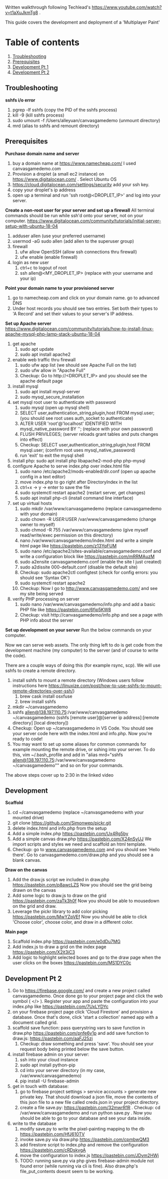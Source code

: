 Written walkthrough following Techlead's https://www.youtube.com/watch?v=t1aXuJkmTg8 .

This guide covers the development and deployment of a 'Multiplayer Paint' 

# Table of contents
1. [Troubleshooting](#troubleshooting)
1. [Prerequisites](#prereqs)
1. [Development Pt 1](#development1)
1. [Development Pt 2](#development2)

## Troubleshooting <a name="troubleshooting"></a>
**sshfs i/o error**
1. pgrep -lf sshfs (copy the PID of the sshfs process)
1. kill -9 <PID> (kill sshfs process)
1. sudo umount -f /Users/alleyuan/canvasgamedemo (unmount directory)
1. mrd (alias to sshfs and remount directory)

## Prerequisites
**Purchase domain name and server**
1. buy a domain name at https://www.namecheap.com/ I used canvasgamedemo.com
1. Provision a droplet (a small ec2 instance) on https://www.digitalocean.com/ . Select Ubuntu OS
1. https://cloud.digitalocean.com/settings/security add your ssh key.
1. copy your droplet's ip address
1. open up a terminal and run 'ssh root@<DROPLET_IP>' and log into your server.

**Create a non-root user for your server and set up a firewall**
All terminal commands should be run while ssh'd onto your server, not on your computer.
https://www.digitalocean.com/community/tutorials/initial-server-setup-with-ubuntu-18-04

1. adduser allen (use your preferred username)
1. usermod -aG sudo allen (add allen to the superuser group)
1. firewall
    1. ufw allow OpenSSH (allow ssh connections thru firewall)
    2. ufw enable (enable firewall)
1. login as new user
    1. ctrl+c to logout of root
    2. ssh allen@<MY_DROPLET_IP> (replace with your username and your ip)

**Point your domain name to your provisioned server**
1. go to namecheap.com and click on your domain name. go to advanced DNS
1. Under host records you should see two entries. Set both their types to 'A Record' and set their values to your server's IP address.

**Set up Apache server**
https://www.digitalocean.com/community/tutorials/how-to-install-linux-apache-mysql-php-lamp-stack-ubuntu-18-04

1. get apache
    1. sudo apt update
    2. sudo apt install apache2
1. enable web traffic thru firewall
    1. sudo ufw app list (we should see Apache Full on the list)
    2. sudo ufw allow in "Apache Full"
    3. Checkup: Go to http://<DROPLET_IP> and you should see the apache default page
1. install mysql
    1. sudo apt install mysql-server
    2. sudo mysql_secure_installation
1. set mysql root user to authenticate with password
    1. sudo mysql (open up mysql shell)
    2. SELECT user,authentication_string,plugin,host FROM mysql.user; (you should see root uses auth_socket to authenticate)
    3. ALTER USER 'root'@'localhost' IDENTIFIED WITH mysql_native_password BY '<password>'; (replace <password> with your own password)
    4. FLUSH PRIVILEGES; (server reloads grant tables and puts changes into effect)
    5. Checkup: SELECT user,authentication_string,plugin,host FROM mysql.user; (confirm root uses mysql_native_password)
    6. run 'exit' to exit the mysql shell
1. install php: sudo apt install php libapache2-mod-php php-mysql
1. configure Apache to serve index.php over index.html file
    1. sudo nano /etc/apache2/mods-enabled/dir.conf (open up apache config in a text editor)
    2. move index.php to go right after DirectoryIndex in the list
    3. ctrl+x -> y -> enter to save the file
    4. sudo systemctl restart apache2 (restart server, get changes)
    5. sudo apt install php-cli (install command line interface)
1. set up virtual hosts
    1. sudo mkdir /var/www/canvasgamedemo (replace canvasgamedemo with your domain)
    2. sudo chown -R $USER:$USER /var/www/canvasgamedemo (change owner to myself)
    3. sudo chmod -R 755 /var/www/canvasgamedemo (give myself read/write/exec permission on this directory)
    4. nano /var/www/canvasgamedemo/index.html and write a simple html page like https://pastebin.com/z13YqFUM
    5. sudo nano /etc/apache2/sites-available/canvasgamedemo.conf and write a configuration block like https://pastebin.com/mRRMAuzM
    6. sudo a2ensite canvasgamedemo.conf (enable the site I just created)
    7. sudo a2dissite 000-default.conf (disable the default site)
    8. Checkup: sudo apache2ctl configtest (check for config errors: you should see 'Syntax OK')
    9. sudo systemctl restart apache2
    10. Checkup: Now I go to http://www.canvasgamedemo.com/ and see my site being served
1. verify PHP processing on server
    1. sudo nano /var/www/canvasgamedemo/info.php and add a basic PHP file like https://pastebin.com/6fjp5KW8
    2. Checkup: visit http://canvasgamedemo/info.php and see a page with PHP info about the server

**Set up development on your server**
Run the below commands on your computer.

Now we can serve web assets. The only thing left to do is get code from the development machine (my computer) to the server (and of course to write the code).

There are a couple ways of doing this (for example rsync, scp). We will use sshfs to create a remote directory.

1. install sshfs to mount a remote directory (Windows users follow instructions here https://linuxize.com/post/how-to-use-sshfs-to-mount-remote-directories-over-ssh/)
    1. brew cask install osxfuse
    2. brew install sshfs
1. mkdir ~/canvasgamedemo
1. sshfs allen@138.197.110.75:/var/www/canvasgamedemo ~/canvasgamedemo (sshfs [remote user]@[server ip address]:[remote directory] [local directory])
1. Checkup: Open up ~/canvasgamedemo in VS Code. You should see your server code here with the index.html and info.php. Now you're ready to code!
1. You may want to set up some aliases for common commands for example mounting the remote drive, or sshing into your server. To do this, vim ~/.bash_profile and add in "alias mrd="sshfs allen@138.197.110.75:/var/www/canvasgamedemo ~/canvasgamedemo"" and so on for your commands.

The above steps cover up to 2:30 in the linked video

## Development <a name="development1"></a>
**Scaffold**
1. cd ~/canvasgamedemo (replace ~/canvasgamedemo with your mounted drive)
1. git clone https://github.com/Simonwep/pickr.git
1. delete index.html and info.php from the setup
1. Add a simple index.php https://pastebin.com/Ux4Rg5by
1. Add a simple canvas draw.php https://pastebin.com/X24nSyUJ We import scripts and styles we need and scaffold an html template.
1. Checkup: go to www.canvasgamedemo.com and you should see 'Hello there'. Go to canvasgamedemo.com/draw.php and you should see a blank canvas.

**Draw on the canvas**
1. Add the draw.js script we included in draw.php https://pastebin.com/p8awcLZS Now you should see the grid being drawn on the canvas
1. Add some logic to draw.js to draw on the grid https://pastebin.com/zaTk3h0f Now you should be able to mousedown on the grid and draw.
1. Leverage the pickr library to add color picking https://pastebin.com/MwYZpVEf Now you should be able to click 'Choose color', choose color, and draw in a different color.

**Main page**
1. Scaffold index.php https://pastebin.com/e0dDu7MG
1. Add index.js to draw a grid on the index page https://pastebin.com/X2it3iC3
1. Add logic to highlight selected boxes and go to the draw page when the user clicks on the boxes https://pastebin.com/MS1DYC0c

## Development Pt 2 <a name="development2">

1. Go to https://firebase.google.com/ and create a new project called canvasgamedemo. Once done go to your project page and click the web symbol ( </> ). Register your app and paste the configuration into your index.php like https://pastebin.com/7UxLYDYc
1. on your firebase project page click 'Cloud Firestore' and provision a database. Once that's done, click 'start a collection' named app with a document called grid.
1. scaffold save function: pass querystring vars to save function in draw.php https://pastebin.com/pnfe6v1p and add save function to draw.js: https://pastebin.com/aaFJ25zj
    1. Checkup: draw something and press 'save'. You should see your request body being printed below the save button.
1. install firebase admin on your server:
    1. ssh into your cloud instance
    2. sudo apt install python-pip
    3. cd into your server directory (in my case, /var/www/canvasgamedemo)
    4. pip install -U firebase-admin
1. get in touch with database:
    1. go to firebase project settings > service accounts > generate new private key. That should download a json file, move the contents of this json file to a new file called creds.json in your project directory.
    2. create a file save.py: https://pastebin.com/32mwrR1R . Checkup: cd /var/www/canvasgamedemo and run python save.py . Now you should be able to go to your database and see your data inside.
1. write to the database
    1. modify save.py to write the pixel-painting mapping to the db https://pastebin.com/HfJ610TV
    2. invoke save.py via draw.php https://pastebin.com/cpmbwQM3
    3. add firestore script to index.php and remove the configuration https://pastebin.com/cRDskvgA
    4. move the configuration to index.js https://pastebin.com/JDvm2HWj
    5. TODO: running save.py via php gives firebase-admin module not found error (while running via cli is fine). Also draw.php's file_put_contents doesnt seem to be working.

